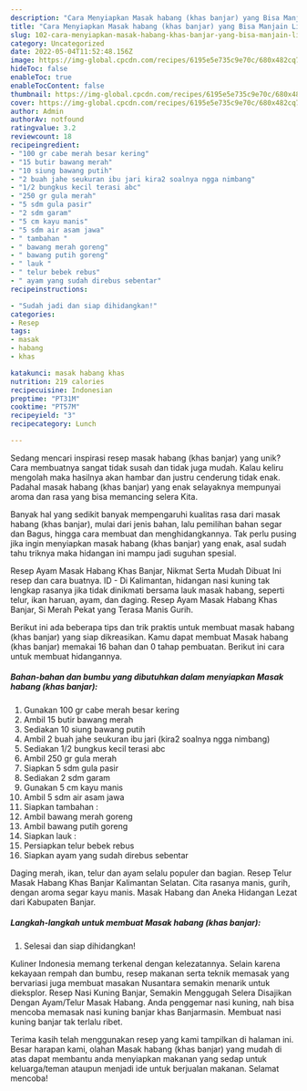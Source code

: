 ```yaml
---
description: "Cara Menyiapkan Masak habang (khas banjar) yang Bisa Manjain Lidah"
title: "Cara Menyiapkan Masak habang (khas banjar) yang Bisa Manjain Lidah"
slug: 102-cara-menyiapkan-masak-habang-khas-banjar-yang-bisa-manjain-lidah
category: Uncategorized
date: 2022-05-04T11:52:48.156Z
image: https://img-global.cpcdn.com/recipes/6195e5e735c9e70c/680x482cq70/masak-habang-khas-banjar-foto-resep-utama.jpg
hideToc: false
enableToc: true
enableTocContent: false
thumbnail: https://img-global.cpcdn.com/recipes/6195e5e735c9e70c/680x482cq70/masak-habang-khas-banjar-foto-resep-utama.jpg
cover: https://img-global.cpcdn.com/recipes/6195e5e735c9e70c/680x482cq70/masak-habang-khas-banjar-foto-resep-utama.jpg
author: Admin
authorAv: notfound
ratingvalue: 3.2
reviewcount: 18
recipeingredient:
- "100 gr cabe merah besar kering"
- "15 butir bawang merah"
- "10 siung bawang putih"
- "2 buah jahe seukuran ibu jari kira2 soalnya ngga nimbang"
- "1/2 bungkus kecil terasi abc"
- "250 gr gula merah"
- "5 sdm gula pasir"
- "2 sdm garam"
- "5 cm kayu manis"
- "5 sdm air asam jawa"
- " tambahan "
- " bawang merah goreng"
- " bawang putih goreng"
- " lauk "
- " telur bebek rebus"
- " ayam yang sudah direbus sebentar"
recipeinstructions:

- "Sudah jadi dan siap dihidangkan!"
categories:
- Resep
tags:
- masak
- habang
- khas

katakunci: masak habang khas 
nutrition: 219 calories
recipecuisine: Indonesian
preptime: "PT31M"
cooktime: "PT57M"
recipeyield: "3"
recipecategory: Lunch

---
```





Sedang mencari inspirasi resep masak habang (khas banjar) yang unik? Cara membuatnya sangat tidak susah dan tidak juga mudah. Kalau keliru mengolah maka hasilnya akan hambar dan justru cenderung tidak enak. Padahal masak habang (khas banjar) yang enak selayaknya mempunyai aroma dan rasa yang bisa memancing selera Kita.





Banyak hal yang sedikit banyak mempengaruhi kualitas rasa dari masak habang (khas banjar), mulai dari jenis bahan, lalu pemilihan bahan segar dan Bagus, hingga cara membuat dan menghidangkannya. Tak perlu pusing jika ingin menyiapkan masak habang (khas banjar) yang enak,      asal sudah tahu triknya maka hidangan ini mampu jadi suguhan spesial.














Resep Ayam Masak Habang Khas Banjar, Nikmat Serta Mudah Dibuat Ini resep dan cara buatnya. ID - Di Kalimantan, hidangan nasi kuning tak lengkap rasanya jika tidak dinikmati bersama lauk masak habang, seperti telur, ikan haruan, ayam, dan daging. Resep Ayam Masak Habang Khas Banjar, Si Merah Pekat yang Terasa Manis Gurih.






Berikut ini ada beberapa tips dan trik praktis untuk membuat masak habang (khas banjar) yang siap dikreasikan. Kamu dapat membuat Masak habang (khas banjar) memakai 16 bahan dan 0 tahap pembuatan. Berikut ini cara untuk membuat hidangannya.

<!--inarticleads1-->

##### Bahan-bahan dan bumbu yang dibutuhkan dalam menyiapkan Masak habang (khas banjar):

1. Gunakan 100 gr cabe merah besar kering
1. Ambil 15 butir bawang merah
1. Sediakan 10 siung bawang putih
1. Ambil 2 buah jahe seukuran ibu jari (kira2 soalnya ngga nimbang)
1. Sediakan 1/2 bungkus kecil terasi abc
1. Ambil 250 gr gula merah
1. Siapkan 5 sdm gula pasir
1. Sediakan 2 sdm garam
1. Gunakan 5 cm kayu manis
1. Ambil 5 sdm air asam jawa
1. Siapkan  tambahan :
1. Ambil  bawang merah goreng
1. Ambil  bawang putih goreng
1. Siapkan  lauk :
1. Persiapkan  telur bebek rebus
1. Siapkan  ayam yang sudah direbus sebentar


Daging merah, ikan, telur dan ayam selalu populer dan bagian. Resep Telur Masak Habang Khas Banjar Kalimantan Selatan. Cita rasanya manis, gurih, dengan aroma segar kayu manis. Masak Habang dan Aneka Hidangan Lezat dari Kabupaten Banjar. 

<!--inarticleads2-->

##### Langkah-langkah untuk membuat Masak habang (khas banjar):


1. Selesai dan siap dihidangkan!

Kuliner Indonesia memang terkenal dengan kelezatannya. Selain karena kekayaan rempah dan bumbu, resep makanan serta teknik memasak yang bervariasi juga membuat masakan Nusantara semakin menarik untuk dieksplor. Resep Nasi Kuning Banjar, Semakin Menggugah Selera Disajikan Dengan Ayam/Telur Masak Habang. Anda penggemar nasi kuning, nah bisa mencoba memasak nasi kuning banjar khas Banjarmasin. Membuat nasi kuning banjar tak terlalu ribet. 

Terima kasih telah menggunakan resep yang kami tampilkan di halaman ini. Besar harapan kami, olahan Masak habang (khas banjar) yang mudah di atas dapat membantu anda menyiapkan makanan yang sedap untuk keluarga/teman ataupun menjadi ide untuk berjualan makanan. Selamat mencoba!
